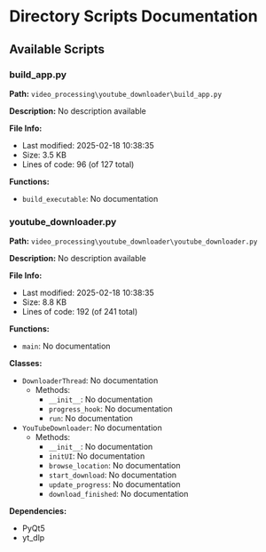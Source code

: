 # Directory Scripts Documentation

## Available Scripts


### build_app.py

**Path:** `video_processing\youtube_downloader\build_app.py`

**Description:**
No description available

**File Info:**
- Last modified: 2025-02-18 10:38:35
- Size: 3.5 KB
- Lines of code: 96 (of 127 total)

**Functions:**
- `build_executable`: No documentation

### youtube_downloader.py

**Path:** `video_processing\youtube_downloader\youtube_downloader.py`

**Description:**
No description available

**File Info:**
- Last modified: 2025-02-18 10:38:35
- Size: 8.8 KB
- Lines of code: 192 (of 241 total)

**Functions:**
- `main`: No documentation

**Classes:**
- `DownloaderThread`: No documentation
  - Methods:
    - `__init__`: No documentation
    - `progress_hook`: No documentation
    - `run`: No documentation
- `YouTubeDownloader`: No documentation
  - Methods:
    - `__init__`: No documentation
    - `initUI`: No documentation
    - `browse_location`: No documentation
    - `start_download`: No documentation
    - `update_progress`: No documentation
    - `download_finished`: No documentation

**Dependencies:**
- PyQt5
- yt_dlp